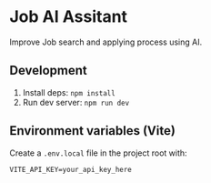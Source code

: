 # Job AI Assitant
Improve Job search and applying process using AI.

## Development

1. Install deps: `npm install`
2. Run dev server: `npm run dev`

## Environment variables (Vite)

Create a `.env.local` file in the project root with:

```
VITE_API_KEY=your_api_key_here
```
